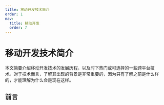 ```yaml
---
title: 移动开发技术简介
order: 1
nav:
  title: 移动开发
  order: 7
---
```


# 移动开发技术简介

本文简要介绍移动开发技术的发展历程，以及时下热门或可选择的一些跨平台技术。对于技术而言，了解其出现的背景是非常重要的，因为只有了解之前是什么样的，才能理解为什么会是现在这样。

## 前言

##
